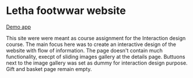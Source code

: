 # Letha footwwar website
[Demo app](https://topphestmark.github.io/letha-website/)

This site were were meant as course assignment for the Interaction design course. The main focus here was to create an interactive design 
of the website with flow of information. The page doesn't contain much functionality, execpt of sliding images gallery at the details page.
Buttuons next to the image gallery was set as dummy for interaction design purpose. Gift and basket page remain empty.